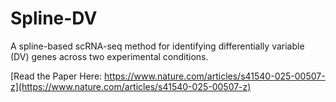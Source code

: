 # Spline-DV

A spline-based scRNA-seq method for identifying differentially variable (DV) genes across two experimental conditions.

[Read the Paper Here: https://www.nature.com/articles/s41540-025-00507-z](https://www.nature.com/articles/s41540-025-00507-z)


